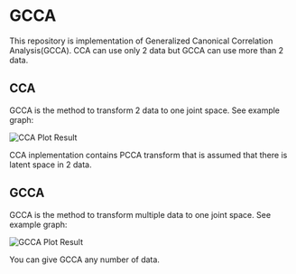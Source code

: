 # GCCA

This repository is implementation of Generalized Canonical Correlation Analysis(GCCA).
CCA can use only 2 data but GCCA can use more than 2 data.

## CCA

GCCA is the method to transform 2 data to one joint space. See example graph:

![CCA Plot Result](https://github.com/rupy/GCCA/blob/master/img/cca_plot.png)

CCA inplementation contains PCCA transform that is assumed that there is latent space in 2 data.

## GCCA

GCCA is the method to transform multiple data to one joint space. See example graph:

![GCCA Plot Result](https://github.com/rupy/GCCA/blob/master/img/gcca_plot.png)

You can give GCCA any number of data.
